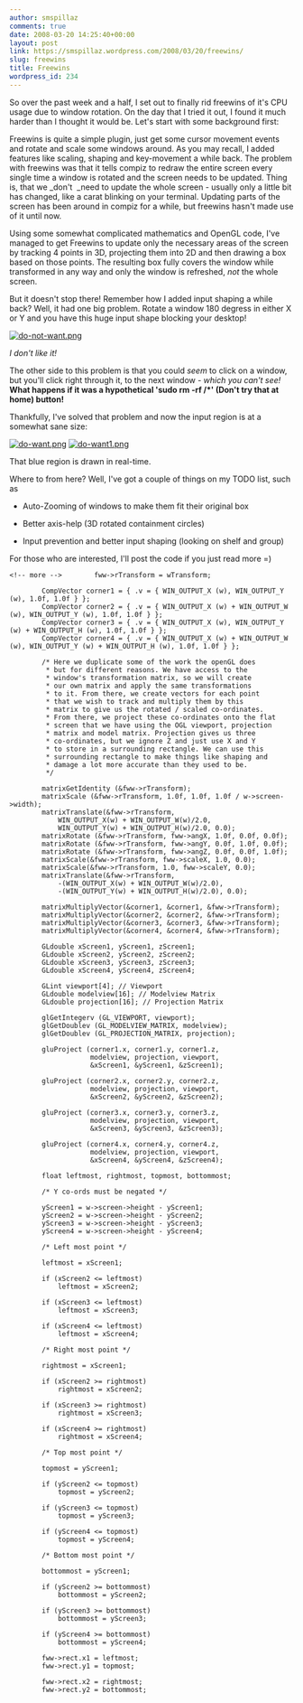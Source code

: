 ```yaml
---
author: smspillaz
comments: true
date: 2008-03-20 14:25:40+00:00
layout: post
link: https://smspillaz.wordpress.com/2008/03/20/freewins/
slug: freewins
title: Freewins
wordpress_id: 234
---
```


So over the past week and a half, I set out to finally rid freewins of it's CPU usage due to window rotation. On the day that I tried it out, I found it much harder than I thought it would be. Let's start with some background first:

Freewins is quite a simple plugin, just get some cursor movement events and rotate and scale some windows around. As you may recall, I added features like scaling, shaping and key-movement a while back. The problem with freewins was that it tells compiz to redraw the entire screen every single time a window is rotated and the screen needs to be updated. Thing is, that we _don't  _need to update the whole screen - usually only a little bit has changed, like a carat blinking on your terminal. Updating parts of the screen has been around in compiz for a while, but freewins hasn't made use of it until now.

Using some somewhat complicated mathematics and OpenGL code, I've managed to get Freewins to update only the necessary areas of the screen by tracking 4 points in 3D, projecting them into 2D and then drawing a box based on those points. The resulting box fully covers the window while transformed in any way and only the window is refreshed, _not_ the whole screen.

But it doesn't stop there! Remember how I added input shaping a while back? Well, it had one big problem. Rotate a window 180 degress in either X or Y and you have this huge input shape blocking your desktop!

[![do-not-want.png](http://smspillaz.files.wordpress.com/2008/03/do-not-want.thumbnail.png)](http://smspillaz.files.wordpress.com/2008/03/do-not-want.png)

_I don't like it!_

The other side to this problem is that you could _seem_ to click on a window, but you'll click right through it, to the next window - _which you can't see!_ **What happens if it was a hypothetical 'sudo rm -rf /*' (Don't try that at home) button!**

Thankfully, I've solved that problem and now the input region is at a somewhat sane size:

[![do-want.png](http://smspillaz.files.wordpress.com/2008/03/do-want.thumbnail.png)](http://smspillaz.files.wordpress.com/2008/03/do-want.png) [![do-want1.png](http://smspillaz.files.wordpress.com/2008/03/do-want1.thumbnail.png)](http://smspillaz.files.wordpress.com/2008/03/do-want1.png)

That blue region is drawn in real-time.

Where to from here? Well, I've got a couple of things on my TODO list, such as



	
  * Auto-Zooming of windows to make them fit their original box

	
  * Better axis-help (3D rotated containment circles)

	
  * Input prevention and better input shaping (looking on shelf and group)


For those who are interested, I'll post the code if you just read more =)

    
    <!-- more -->        fww->rTransform = wTransform;
    
            CompVector corner1 = { .v = { WIN_OUTPUT_X (w), WIN_OUTPUT_Y (w), 1.0f, 1.0f } };
            CompVector corner2 = { .v = { WIN_OUTPUT_X (w) + WIN_OUTPUT_W (w), WIN_OUTPUT_Y (w), 1.0f, 1.0f } };
            CompVector corner3 = { .v = { WIN_OUTPUT_X (w), WIN_OUTPUT_Y (w) + WIN_OUTPUT_H (w), 1.0f, 1.0f } };
            CompVector corner4 = { .v = { WIN_OUTPUT_X (w) + WIN_OUTPUT_W (w), WIN_OUTPUT_Y (w) + WIN_OUTPUT_H (w), 1.0f, 1.0f } };
    
            /* Here we duplicate some of the work the openGL does
             * but for different reasons. We have access to the 
             * window's transformation matrix, so we will create
             * our own matrix and apply the same transformations
             * to it. From there, we create vectors for each point
             * that we wish to track and multiply them by this 
             * matrix to give us the rotated / scaled co-ordinates.
             * From there, we project these co-ordinates onto the flat
             * screen that we have using the OGL viewport, projection
             * matrix and model matrix. Projection gives us three
             * co-ordinates, but we ignore Z and just use X and Y
             * to store in a surrounding rectangle. We can use this
             * surrounding rectangle to make things like shaping and
             * damage a lot more accurate than they used to be.
             */
    
            matrixGetIdentity (&fww->rTransform);
            matrixScale (&fww->rTransform, 1.0f, 1.0f, 1.0f / w->screen->width);
            matrixTranslate(&fww->rTransform, 
                WIN_OUTPUT_X(w) + WIN_OUTPUT_W(w)/2.0, 
                WIN_OUTPUT_Y(w) + WIN_OUTPUT_H(w)/2.0, 0.0);
            matrixRotate (&fww->rTransform, fww->angX, 1.0f, 0.0f, 0.0f);
            matrixRotate (&fww->rTransform, fww->angY, 0.0f, 1.0f, 0.0f);
            matrixRotate (&fww->rTransform, fww->angZ, 0.0f, 0.0f, 1.0f);
            matrixScale(&fww->rTransform, fww->scaleX, 1.0, 0.0);
            matrixScale(&fww->rTransform, 1.0, fww->scaleY, 0.0);
            matrixTranslate(&fww->rTransform, 
                -(WIN_OUTPUT_X(w) + WIN_OUTPUT_W(w)/2.0), 
                -(WIN_OUTPUT_Y(w) + WIN_OUTPUT_H(w)/2.0), 0.0);
    
            matrixMultiplyVector(&corner1, &corner1, &fww->rTransform);
            matrixMultiplyVector(&corner2, &corner2, &fww->rTransform);
            matrixMultiplyVector(&corner3, &corner3, &fww->rTransform);
            matrixMultiplyVector(&corner4, &corner4, &fww->rTransform);
    
            GLdouble xScreen1, yScreen1, zScreen1;
            GLdouble xScreen2, yScreen2, zScreen2;
            GLdouble xScreen3, yScreen3, zScreen3;
            GLdouble xScreen4, yScreen4, zScreen4;
    
            GLint viewport[4]; // Viewport
            GLdouble modelview[16]; // Modelview Matrix
            GLdouble projection[16]; // Projection Matrix
    
            glGetIntegerv (GL_VIEWPORT, viewport);
            glGetDoublev (GL_MODELVIEW_MATRIX, modelview);
            glGetDoublev (GL_PROJECTION_MATRIX, projection);
    
            gluProject (corner1.x, corner1.y, corner1.z,
                        modelview, projection, viewport,
                        &xScreen1, &yScreen1, &zScreen1);
    
            gluProject (corner2.x, corner2.y, corner2.z,
                        modelview, projection, viewport,
                        &xScreen2, &yScreen2, &zScreen2);
    
            gluProject (corner3.x, corner3.y, corner3.z,
                        modelview, projection, viewport,
                        &xScreen3, &yScreen3, &zScreen3);
    
            gluProject (corner4.x, corner4.y, corner4.z,
                        modelview, projection, viewport,
                        &xScreen4, &yScreen4, &zScreen4);
    
            float leftmost, rightmost, topmost, bottommost;
    
            /* Y co-ords must be negated */
    
            yScreen1 = w->screen->height - yScreen1;
            yScreen2 = w->screen->height - yScreen2;
            yScreen3 = w->screen->height - yScreen3;
            yScreen4 = w->screen->height - yScreen4;
    
            /* Left most point */
    
            leftmost = xScreen1;
    
            if (xScreen2 <= leftmost)
                leftmost = xScreen2;
    
            if (xScreen3 <= leftmost)
                leftmost = xScreen3;
    
            if (xScreen4 <= leftmost)
                leftmost = xScreen4;
    
            /* Right most point */
    
            rightmost = xScreen1;
    
            if (xScreen2 >= rightmost)
                rightmost = xScreen2;
    
            if (xScreen3 >= rightmost)
                rightmost = xScreen3;
    
            if (xScreen4 >= rightmost)
                rightmost = xScreen4;
    
            /* Top most point */
    
            topmost = yScreen1;
    
            if (yScreen2 <= topmost)
                topmost = yScreen2;
    
            if (yScreen3 <= topmost)
                topmost = yScreen3;
    
            if (yScreen4 <= topmost)
                topmost = yScreen4;
    
            /* Bottom most point */
    
            bottommost = yScreen1;
    
            if (yScreen2 >= bottommost)
                bottommost = yScreen2;
    
            if (yScreen3 >= bottommost)
                bottommost = yScreen3;
    
            if (yScreen4 >= bottommost)
                bottommost = yScreen4;
    
            fww->rect.x1 = leftmost;
            fww->rect.y1 = topmost;
    
            fww->rect.x2 = rightmost;
            fww->rect.y2 = bottommost;
